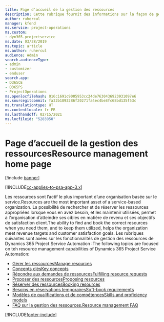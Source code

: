 ```yaml
---
title: Page d’accueil de la gestion des ressources
description: Cette rubrique fournit des informations sur la façon de gérer les ressources.
author: ruhercul
manager: kfend
ms.service: project-operations
ms.custom:
- dyn365-projectservice
ms.date: 03/28/2019
ms.topic: article
ms.author: ruhercul
audience: Admin
search.audienceType:
- admin
- customizer
- enduser
search.app:
- D365CE
- D365PS
- ProjectOperations
ms.openlocfilehash: 016c1691c9005953cc24de7630436923931097e6
ms.sourcegitcommit: fa32b1893286f20271fa4ec4be8fc68bd135f53c
ms.translationtype: HT
ms.contentlocale: fr-FR
ms.lasthandoff: 02/15/2021
ms.locfileid: "5283050"
---
```

# <a name="resource-management-home-page"></a><span data-ttu-id="93456-103">Page d’accueil de la gestion des ressources</span><span class="sxs-lookup"><span data-stu-id="93456-103">Resource management home page</span></span>

[!include [banner](../includes/psa-now-project-operations.md)]

[!INCLUDE[cc-applies-to-psa-app-3.x](../includes/cc-applies-to-psa-app-3x.md)]

<span data-ttu-id="93456-104">Les ressources sont l’actif le plus important d’une organisation basée sur le service.</span><span class="sxs-lookup"><span data-stu-id="93456-104">Resources are the most important asset of a service-based organization.</span></span> <span data-ttu-id="93456-105">La possibilité de rechercher et de réserver les ressources appropriées lorsque vous en avez besoin, et les maintenir utilisées, permet à l’organisation d’atteindre ses cibles en matière de revenu et ses objectifs de satisfaction client.</span><span class="sxs-lookup"><span data-stu-id="93456-105">The ability to find and book the correct resources when you need them, and to keep them utilized, helps the organization meet revenue targets and customer satisfaction goals.</span></span> <span data-ttu-id="93456-106">Les rubriques suivantes sont axées sur les fonctionnalités de gestion des ressources de Dynamics 365 Project Service Automation :</span><span class="sxs-lookup"><span data-stu-id="93456-106">The following topics are focused on teh resource management capabilities of Dynamics 365 Project Service Automation:</span></span>

- [<span data-ttu-id="93456-107">Gérer les ressources</span><span class="sxs-lookup"><span data-stu-id="93456-107">Manage resources</span></span>](manage-resources.md)
- [<span data-ttu-id="93456-108">Concepts clés</span><span class="sxs-lookup"><span data-stu-id="93456-108">Key concepts</span></span>](reports-key-concepts.md)
- [<span data-ttu-id="93456-109">Répondre aux demandes de ressources</span><span class="sxs-lookup"><span data-stu-id="93456-109">Fulfilling resource requests</span></span>](resource-management-fulfill-requests.md)
- [<span data-ttu-id="93456-110">Proposer des ressources</span><span class="sxs-lookup"><span data-stu-id="93456-110">Proposing resources</span></span>](resource-management-propose-resources.md)
- [<span data-ttu-id="93456-111">Réserver des ressources</span><span class="sxs-lookup"><span data-stu-id="93456-111">Booking resources</span></span>](resource-management-book-resources-scheduleboard.md)
- [<span data-ttu-id="93456-112">Besoins en réservations temporaires</span><span class="sxs-lookup"><span data-stu-id="93456-112">Soft-book requirements</span></span>](resource-management-softbook-requirements.md)
- [<span data-ttu-id="93456-113">Modèles de qualifications et de compétences</span><span class="sxs-lookup"><span data-stu-id="93456-113">Skills and proficiency models</span></span>](resource-management-skills-proficiency.md)
- [<span data-ttu-id="93456-114">FAQ sur la gestion des ressources.</span><span class="sxs-lookup"><span data-stu-id="93456-114">Resource management FAQ</span></span>](resource-management-faq.md)


[!INCLUDE[footer-include](../includes/footer-banner.md)]